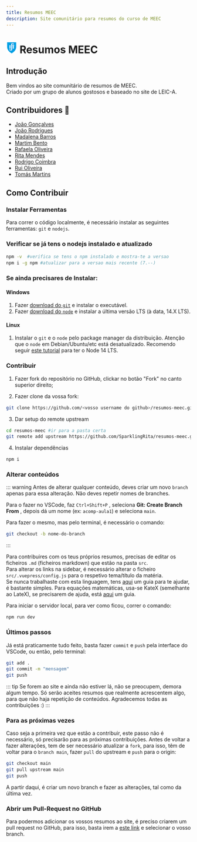 ```yaml
---
title: Resumos MEEC
description: Site comunitário para resumos do curso de MEEC
---
```


# ![IST Logo](./IST_Logo.png) Resumos MEEC

## Introdução

Bem vindos ao site comunitário de resumos de MEEC.  
Criado por um grupo de alunos gostosos e baseado
no site de LEIC-A.

## Contribuidores 💛

- [João Gonçalves](https://github.com/SparklingRita/resumos-meec/commits?author=eusouojoao)
- [João Rodrigues](https://github.com/SparklingRita/resumos-meec/commits?author=Joao-Ex-Machina)
- [Madalena Barros](https://github.com/SparklingRita/resumos-meec/commits?author=madalenarb)
- [Martim Bento](https://github.com/SparklingRita/resumos-meec/commits?author=G05B3)
- [Rafaela Oliveira](https://github.com/SparklingRita/resumos-meec/commits?author=rafaelacorreiaoliveira)
- [Rita Mendes](https://github.com/SparklingRita/resumos-meec/commits?author=SparklingRita)
- [Rodrigo Coimbra](https://github.com/SparklingRita/resumos-meec/commits?author=RodsCoimbra)
- [Rui Oliveira](https://github.com/SparklingRita/resumos-meec/commits?author=rui-star)
- [Tomás Martins](https://github.com/SparklingRita/resumos-meec/commits?author=tomasmartins77)

## Como Contribuir

### Instalar Ferramentas

Para correr o código localmente, é necessário instalar as seguintes ferramentas: `git` e `nodejs`.

### Verificar se já tens o nodejs instalado e atualizado

```bash
npm -v  #verifica se tens o npm instalado e mostra-te a versao
npm i -g npm #atualizar para a versao mais recente (7.--)
```

### Se ainda precisares de Instalar:

#### Windows

1. Fazer [download do `git`](http://git-scm.com/) e instalar o executável.
2. Fazer [download do `node`](https://nodejs.org/en/) e instalar a última versão LTS (à data, 14.X LTS).

#### Linux

1. Instalar o `git` e o `node` pelo package manager da distribuição. Atenção que o `node` em Debian/Ubuntu/etc está desatualizado.
   Recomendo seguir [este tutorial](https://www.digitalocean.com/community/tutorials/how-to-install-node-js-on-ubuntu-20-04#option-3-%E2%80%94-installing-node-using-the-node-version-manager) para ter o Node 14 LTS.

### Contribuir

1. Fazer fork do repositório no GitHub, clickar no botão "Fork" no canto superior direito;

2. Fazer clone da vossa fork:

```bash
git clone https://github.com/<vosso username do github>/resumos-meec.git
```

3. Dar setup do remote upstream

```bash
cd resumos-meec #ir para a pasta certa
git remote add upstream https://github.com/SparklingRita/resumos-meec.git
```

4. Instalar dependências

```bash
npm i
```

### Alterar conteúdos

::: warning
Antes de alterar qualquer conteúdo, deves criar um novo `branch` apenas para essa alteração.
Não deves repetir nomes de branches.

Para o fazer no VSCode, faz `Ctrl+Shift+P` , seleciona **Git: Create Branch From** , depois dá um nome (ex: `acomp-aula1`) e seleciona `main`.

Para fazer o mesmo, mas pelo terminal, é necessário o comando:

```bash
git checkout -b nome-do-branch
```

:::

Para contribuires com os teus próprios resumos, precisas de editar os ficheiros `.md` (ficheiros markdown) que estão na pasta `src`.  
Para alterar os links na sidebar, é necessário alterar o ficheiro `src/.vuepress/config.js` para o respetivo tema/título da matéria.  
Se nunca trabalhaste com esta linguagem, tens [aqui](https://www.markdownguide.org/basic-syntax) um guia para te ajudar, é bastante simples.
Para equações matemáticas, usa-se KateX (semelhante ao LateX), se precisarem de ajuda, está [aqui](https://katex.org/docs/supported.html) um guia.

Para iniciar o servidor local, para ver como ficou, correr o comando:

```bash
npm run dev
```

### Últimos passos

Já está praticamente tudo feito, basta fazer `commit` e `push` pela interface do VSCode, ou então, pelo terminal:

```bash
git add .
git commit -m "mensagem"
git push
```

::: tip
Se forem ao site e ainda não estiver lá, não se preocupem, demora algum tempo.
Só serão aceites resumos que realmente acrescentem algo, para que não haja repetição de conteúdos.
Agradecemos todas as contribuições :)
:::

### Para as próximas vezes

Caso seja a primeira vez que estão a contribuir, este passo não é necessário, só precisarão para as próximas contribuições.
Antes de voltar a fazer alterações, tem de ser necessário atualizar a `fork`, para isso, têm de voltar para o `branch main`, fazer `pull` do upstream e `push` para o origin:

```bash
git checkout main
git pull upstream main
git push
```

A partir daqui, é criar um novo branch e fazer as alterações, tal como da última vez.

### Abrir um Pull-Request no GitHub

Para podermos adicionar os vossos resumos ao site, é preciso criarem um pull request no GitHub, para isso, basta irem a [este link](https://github.com/SparklingRita/resumos-meec/compare) e selecionar o vosso branch.
